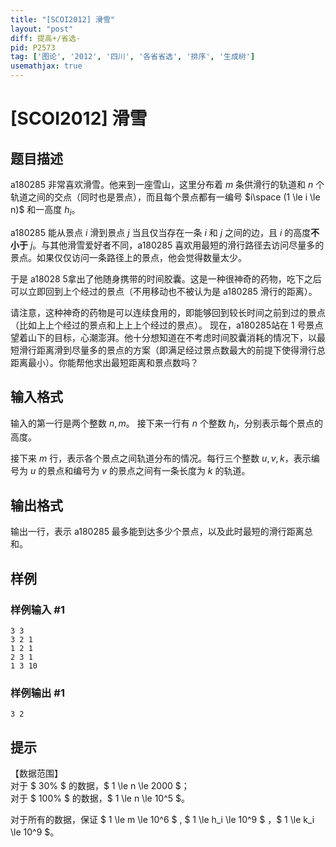 ```yaml
---
title: "[SCOI2012] 滑雪"
layout: "post"
diff: 提高+/省选-
pid: P2573
tag: ['图论', '2012', '四川', '各省省选', '排序', '生成树']
usemathjax: true
---
```


# [SCOI2012] 滑雪
## 题目描述

a180285 非常喜欢滑雪。他来到一座雪山，这里分布着 $m$ 条供滑行的轨道和 $n$ 个轨道之间的交点（同时也是景点），而且每个景点都有一编号 $i\space (1 \le i \le n)$ 和一高度 $h_i$。  

a180285 能从景点 $i$ 滑到景点 $j$ 当且仅当存在一条 $i$ 和 $j$ 之间的边，且 $i$ 的高度**不小于** $j$。与其他滑雪爱好者不同，a180285 喜欢用最短的滑行路径去访问尽量多的景点。如果仅仅访问一条路径上的景点，他会觉得数量太少。

于是 a18028 5拿出了他随身携带的时间胶囊。这是一种很神奇的药物，吃下之后可以立即回到上个经过的景点（不用移动也不被认为是 a180285 滑行的距离）。  

请注意，这种神奇的药物是可以连续食用的，即能够回到较长时间之前到过的景点（比如上上个经过的景点和上上上个经过的景点）。 现在，a180285站在 $1$ 号景点望着山下的目标，心潮澎湃。他十分想知道在不考虑时间胶囊消耗的情况下，以最短滑行距离滑到尽量多的景点的方案（即满足经过景点数最大的前提下使得滑行总距离最小）。你能帮他求出最短距离和景点数吗？

## 输入格式

输入的第一行是两个整数 $n,m$。
接下来一行有 $n$ 个整数 $h_i$，分别表示每个景点的高度。

接下来 $m$ 行，表示各个景点之间轨道分布的情况。每行三个整数 $u,v,k$，表示编号为 $u$ 的景点和编号为 $v$ 的景点之间有一条长度为 $k$ 的轨道。

## 输出格式

输出一行，表示 a180285 最多能到达多少个景点，以及此时最短的滑行距离总和。

## 样例

### 样例输入 #1
```
3 3 
3 2 1 
1 2 1 
2 3 1 
1 3 10 
```
### 样例输出 #1
```
3 2
```
## 提示

【数据范围】   
对于 $ 30\% $ 的数据，$ 1 \le n \le 2000 $；   
对于 $ 100\% $ 的数据，$ 1 \le n \le 10^5 $。


对于所有的数据，保证 $ 1 \le m \le 10^6 $ , $ 1 \le h_i \le 10^9 $ ，$ 1 \le k_i \le 10^9 $。

